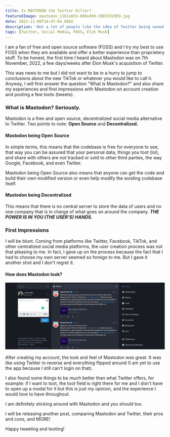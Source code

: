 ```yaml
---
title: Is MASTODON the Twitter Killer?
featuredImage: mastodon_1161x653-800x450-3985332959.jpg
date: 2022-11-09T14:47:04.860Z
description: 'Not a lot of people like the idea of Twitter being owned by one person and to make things worse, that person being Elon Musk. Millions have opted for other alternatives, namely, Mastodon.'
tags: [Twitter, Social Media, FOSS, Elon Musk]
---
```


I am a fan of free and open source software (FOSS) and I try my best to use FOSS when they are available and offer a better experience than proprietery stuff. To be honest, the first time I heard about Mastodon was on 7th November, 2022, a few days/weeks after Elon Musk's acquisition of Twitter.

This was news to me but I did not want to be in a hurry to jump to conclusions about the new TikTok or whatever you would like to call it. Anyway, I will first answer the question "What is Mastodon?" and also share my experiences and first impressions with Mastodon on account creation and posting a few toots (tweets).

### What is Mastodon? Seriously.

Mastodon is a free and open source, decentralized social media alternative to Twitter. Two points to note: **Open Source** and **Decentralized.**

#### **Mastodon being Open Source**

In simple terms, this means that the codebase is free for everyone to see, that way you can be assured that your personal data, things you toot (lol), and share with others are not tracked or sold to other third parties, the way Google, Facebook, and even Twitter.

Mastodon being Open Source also means that anyone can get the code and build their own modified version or even help modify the existing codebase itself.

#### Mastodon being Decentralized

This means that there is no central server to store the data of users and no one company that is in charge of what goes on around the company. **_THE POWER IS IN YOU (THE USER'S) HANDS._**

### **First Impressions**

I will be blunt. Coming from platforms like Twitter, Facebook, TikTok, and other centralized social media platforms, the user creation process was not that pleasing to me. In fact, I gave up on the process because the fact that I had to choose my own server seemed so foreign to me. But I gave it another shot and I don't regret it.

#### How does Mastodon look?

![Mastodon Home Page](screenshot-2022-11-09-at-17-20-16-c.im.png "Mastodon's Home Page - I felt right at home with")

After creating my account, the look and feel of Mastodon was great. It was like using Twitter in reverse and everything flipped around (I am yet to use the app because I still can't login on that).

I also found some things to be much better than what Twitter offers, for example: if I want to toot, the toot field is right there for me and I don't have to open up a modal for it but this is just my opinion, and the experience I would love to have throughout.

I am definitely sticking around with Mastodon and you should too.

I will be releasing another post, comparing Mastodon and Twitter, their pros and cons, and MORE!

Happy tweeting and tooting!
